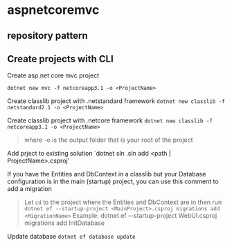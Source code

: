 # aspnetcoremvc
## repository pattern

## Create projects with CLI

Create asp.net core mvc project

`dotnet new mvc -f netcoreapp3.1 -o <ProjectName>`

Create classlib project with .netstandard framework
`dotnet new classlib -f netstandard2.1 -o <ProjectName>`

Create classlib project with .netcore framework
`dotnet new classlib -f netcoreapp3.1 -o <ProjectName>`

> where -o is the output folder that is your root of the project

Add prject to existing solution
`dotnet sln <SolutionName>.sln add <path | ProjectName>.csproj'

If you have the Entities and DbContext in a classlib but your Database configuration is in the main (startup) project, you can use this comment to add a migration
> Let `cd` to the project where the Entities and DbContext are in
> then run `dotnet ef --startup-project <MainProject>.csproj migrations add <MigrationName>`
> Example: dotnet ef --startup-project WebUI.csproj migrations add InitDatabase

Update database
`dotnet ef database update`

